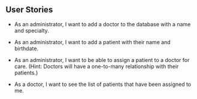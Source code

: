 ## User Stories

* As an administrator, I want to add a doctor to the database with a name and specialty.

* As an administrator, I want to add a patient with their name and birthdate.

* As an administrator, I want to be able to assign a patient to a doctor for care. (Hint: Doctors will have a one-to-many relationship with their patients.)

* As a doctor, I want to see the list of patients that have been assigned to me.
